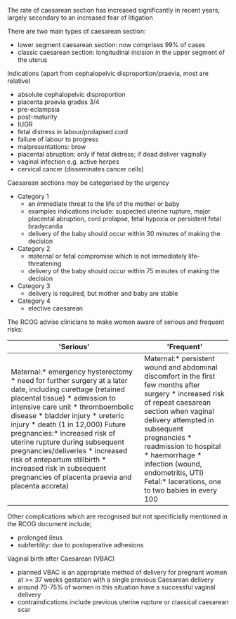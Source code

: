 The rate of caesarean section has increased significantly in recent years, largely secondary to an increased fear of litigation  
  
There are two main types of caesarean section:  
* lower segment caesarean section: now comprises 99% of cases
* classic caesarean section: longitudinal incision in the upper segment of the uterus

  
Indications (apart from cephalopelvic disproportion/praevia, most are relative)  
* absolute cephalopelvic disproportion
* placenta praevia grades 3/4
* pre\-eclampsia
* post\-maturity
* IUGR
* fetal distress in labour/prolapsed cord
* failure of labour to progress
* malpresentations: brow
* placental abruption: only if fetal distress; if dead deliver vaginally
* vaginal infection e.g. active herpes
* cervical cancer (disseminates cancer cells)

  
Caesarean sections may be categorised by the urgency  
* Category 1
	+ an immediate threat to the life of the mother or baby
	+ examples indications include: suspected uterine rupture, major placental abruption, cord prolapse, fetal hypoxia or persistent fetal bradycardia
	+ delivery of the baby should occur within 30 minutes of making the decision
* Category 2
	+ maternal or fetal compromise which is not immediately life\-threatening
	+ delivery of the baby should occur within 75 minutes of making the decision
* Category 3
	+ delivery is required, but mother and baby are stable
* Category 4
	+ elective caesarean

  
The RCOG advise clinicians to make women aware of serious and frequent risks:  
  


| 'Serious' | 'Frequent' |
| --- | --- |
| Maternal:* emergency hysterectomy * need for further surgery at a later date, including curettage (retained placental tissue) * admission to intensive care unit * thromboembolic disease * bladder injury * ureteric injury * death (1 in 12,000\)  Future pregnancies:* increased risk of uterine rupture during subsequent pregnancies/deliveries * increased risk of antepartum stillbirth * increased risk in subsequent pregnancies of placenta praevia and placenta accreta) | Maternal:* persistent wound and abdominal discomfort in the first few months after surgery * increased risk of repeat caesarean section when vaginal delivery attempted in subsequent pregnancies * readmission to hospital * haemorrhage * infection (wound, endometritis, UTI)  Fetal:* lacerations, one to two babies in every 100 |

  
Other complications which are recognised but not specificially mentioned in the RCOG document include;  
* prolonged ileus
* subfertility: due to postoperative adhesions

  
Vaginal birth after Caesarean (VBAC)  
* planned VBAC is an appropriate method of delivery for pregnant women at \>\= 37 weeks gestation with a single previous Caesarean delivery
* around 70\-75% of women in this situation have a successful vaginal delivery
* contraindications include previous uterine rupture or classical caesarean scar
